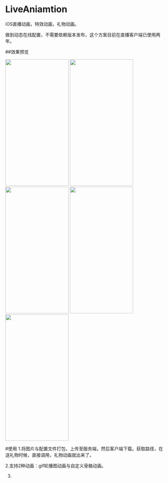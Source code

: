 # LiveAniamtion
iOS直播动画，特效动画，礼物动画。

做到动态在线配置，不需要依赖版本发布，这个方案目前在直播客户端已使用两年。


##效果预览

<img src="https://github.com/luoxiao/LiveAniamtion/blob/master/scrrenshot/%E5%B2%9B%E5%B1%BF.gif?raw=true" width=200 height=400 />


<img src="https://github.com/luoxiao/LiveAniamtion/blob/master/scrrenshot/%E9%82%AE%E8%BD%AE.gif?raw=true?raw=true" width=200 height=400 />

<img src="https://github.com/luoxiao/LiveAniamtion/blob/master/scrrenshot/%E5%B7%A7%E5%85%8B%E5%8A%9B.gif?raw=true?raw=true?raw=true" width=200 height=400 />

<img src="https://github.com/luoxiao/LiveAniamtion/blob/master/scrrenshot/%E8%89%B2%E7%9C%AF%E7%9C%AF.gif?raw=true?raw=true?raw=true" width=200 height=400 />

<img src="https://github.com/luoxiao/LiveAniamtion/blob/master/scrrenshot/%E6%A1%83%E8%8A%B1.gif?raw=true?raw=true?raw=true?raw=true" width=200 height=400 />


#使用
1.将图片与配置文件打包，上传至服务端，然后客户端下载。获取路径，在送礼物时候，直接调用，礼物动画就出来了。


2.支持2种动画：gif轮播图动画与自定义骨骼动画。

3. 



